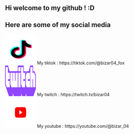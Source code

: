 <div id="titre" ,align:center>
    <h2> Hi welcome to my github ! :D </h2>
</div>
<div id="social-media", align:center>
    <h2>Here are some of my social media</h2>
    <div id="tiktok">
        <img src="tik-tok-logo-33095.png" alt="tiktok logo" width = 100px height = 100px>
        My tiktok : https://tiktok.com/@bizar04_fox
    </div>
    <div id="twitch">
        <img src="twitch_wordmark_extruded_purple.png" alt="Twitch logo" width = 100px height = 100px> 
        My twitch : https://twitch.tv/bizar04
    </div>
    <div id="Youtube">
        <img src="youtube-logo-png-46016.png" alt="Youtube logo" width = 100px height = 100px>
        My youtube : https://youtube.com/@bizar_04
    </div>
</div>
<!--
**bizar04/bizar04** is a ✨ _special_ ✨ repository because its `README.md` (this file) appears on your GitHub profile.

Here are some ideas to get you started:

- 🔭 I’m currently working on ...
- 🌱 I’m currently learning ...
- 👯 I’m looking to collaborate on ...
- 🤔 I’m looking for help with ...
- 💬 Ask me about ...
- 📫 How to reach me: ...
- 😄 Pronouns: ...
- ⚡ Fun fact: ...
-->
